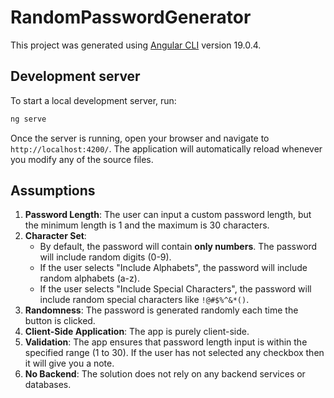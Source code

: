 # RandomPasswordGenerator

This project was generated using [Angular CLI](https://github.com/angular/angular-cli) version 19.0.4.

## Development server

To start a local development server, run:

```bash
ng serve
```

Once the server is running, open your browser and navigate to `http://localhost:4200/`. The application will automatically reload whenever you modify any of the source files.

## Assumptions

1. **Password Length**: The user can input a custom password length, but the minimum length is 1 and the maximum is 30 characters.
2. **Character Set**:
   - By default, the password will contain **only numbers**. The password will include random digits (0-9).
   - If the user selects "Include Alphabets", the password will include random alphabets (a-z).
   - If the user selects "Include Special Characters", the password will include random special characters like `!@#$%^&*()`.
3. **Randomness**: The password is generated randomly each time the button is clicked.
4. **Client-Side Application**: The app is purely client-side.
5. **Validation**: The app ensures that password length input is within the specified range (1 to 30). If the user has not selected any checkbox then it will give you a note.
6. **No Backend**: The solution does not rely on any backend services or databases.
